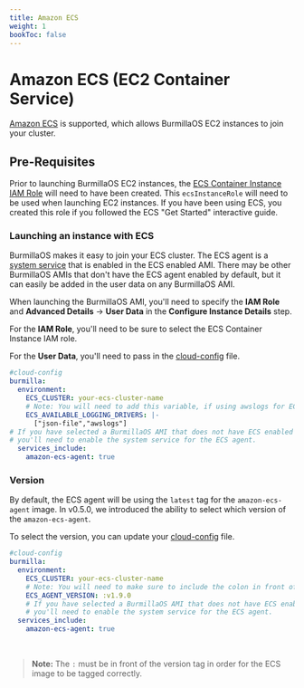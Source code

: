 ```yaml
---
title: Amazon ECS
weight: 1
bookToc: false
---
```

# Amazon ECS (EC2 Container Service)

[Amazon ECS](https://aws.amazon.com/ecs/) is supported, which allows BurmillaOS EC2 instances to join your cluster.

## Pre-Requisites

Prior to launching BurmillaOS EC2 instances, the [ECS Container Instance IAM Role](http://docs.aws.amazon.com/AmazonECS/latest/developerguide/instance_IAM_role.html) will need to have been created. This `ecsInstanceRole` will need to be used when launching EC2 instances. If you have been using ECS, you created this role if you followed the ECS "Get Started" interactive guide.

### Launching an instance with ECS

BurmillaOS makes it easy to join your ECS cluster. The ECS agent is a [system service](/docs/system-services/) that is enabled in the ECS enabled AMI. There may be other BurmillaOS AMIs that don't have the ECS agent enabled by default, but it can easily be added in the user data on any BurmillaOS AMI.

When launching the BurmillaOS AMI, you'll need to specify the **IAM Role** and **Advanced Details** -> **User Data** in the **Configure Instance Details** step.

For the **IAM Role**, you'll need to be sure to select the ECS Container Instance IAM role.

For the **User Data**, you'll need to pass in the [cloud-config](/docs/configuration/base/#cloud-config) file.

```yaml
#cloud-config
burmilla:
  environment:
    ECS_CLUSTER: your-ecs-cluster-name
    # Note: You will need to add this variable, if using awslogs for ECS task.
    ECS_AVAILABLE_LOGGING_DRIVERS: |-
      ["json-file","awslogs"]
# If you have selected a BurmillaOS AMI that does not have ECS enabled by default,
# you'll need to enable the system service for the ECS agent.
  services_include:
    amazon-ecs-agent: true
```

### Version

By default, the ECS agent will be using the `latest` tag for the `amazon-ecs-agent` image. In v0.5.0, we introduced the ability to select which version of the `amazon-ecs-agent`.

To select the version, you can update your [cloud-config](/docs/configuration/base/#cloud-config) file.

```yaml
#cloud-config
burmilla:
  environment:
    ECS_CLUSTER: your-ecs-cluster-name
    # Note: You will need to make sure to include the colon in front of the version.
    ECS_AGENT_VERSION: :v1.9.0
    # If you have selected a BurmillaOS AMI that does not have ECS enabled by default,
    # you'll need to enable the system service for the ECS agent.
  services_include:
    amazon-ecs-agent: true
```

<br>

> **Note:** The `:` must be in front of the version tag in order for the ECS image to be tagged correctly.
